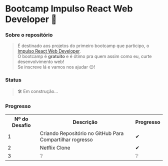 # Bootcamp Impulso React Web Developer 🧠

<h3>Sobre o repositório</h3>

>É destinado aos projetos do primeiro bootcamp que participo, o 
<a href="https://web.digitalinnovation.one/track/impulso-react-web-developer">Impulso React Web Developer</a>.<br>
>O bootcamp é <strong>gratuito</strong> e é ótimo pra quem assim como eu, curte desenvolvimento web!<br>
>Se inscreve lá e vamos nos ajudar 😉!

<h3>Status</h3>

> 🛠 Em construção...

<h3>Progresso</h3>

<table>
  <tr>
    <th>Nº do Desafio</th>
    <th>Descrição</th>
    <th>Progresso</th>
  </tr>
  
  <tr>
    <td>1</td>
    <td>Criando Repositório no GitHub Para Compartilhar rogresso</td>
    <td>✔</td>
  </tr>
  
  <tr>
    <td>2</td>
    <td>Netflix Clone</td>
    <td>✔</td>
  </tr>
  
  <tr>
    <td>3</td>
    <td>❔</td>
    <td>❔</td>
  </tr>
  

</table>
